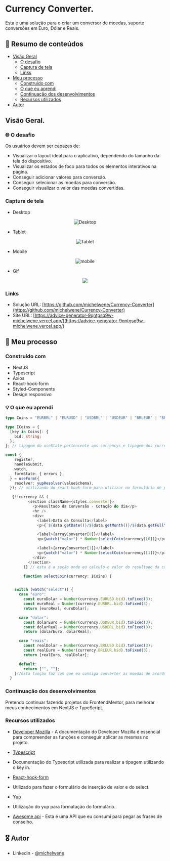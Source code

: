 # Currency Converter.

Esta é uma solução para o criar um conversor de moedas, suporte conversões em Euro, Dólar e Reais.

## :dart: Resumo de conteúdos

- [Visão Geral](#Visão-Geral)
  - [O desafio](#O-desafio)
  - [Captura de tela](#Captura-de-tela)
  - [Links](#Links)
- [Meu processo](#Meu-processo)
  - [Construído com](#Constrído-com)
  - [O que eu aprendi](#O-que-eu-aprendi)
  - [Continuação dos desenvolvimentos](#Continuação-dos-desenvolvimentos)
  - [Recursos utilizados](#Recursos-utilizados)
- [Autor](#Autor)

## Visão Geral.

### :globe_with_meridians: O desafio

Os usuários devem ser capazes de:

- Visualizar o layout ideal para o aplicativo, dependendo do tamanho da tela do dispositivo.
- Visualizar os estados de foco para todos os elementos interativos na página.
- Conseguir adicionar valores para conversão.
- Conseguir selecionar as moedas para conversão.
- Conseguir visualizar o valor das moedas convertidas.

### Captura de tela

- Desktop
<p  align="center" >
  <img src="src/assets/Desktop.png"alt="Desktop"/>
</p>

- Tablet
<p  align="center" >
<img src="src/assets/Mobile.png"alt="Tablet"/>
</p>

- Mobile
<p  align="center" >
<img src="src/assets/Mobile.png"alt="mobile"/>
</p>

- Gif
<p  align="center" >
<img src="src/assets/Currency_Converter.gif">
</p>

### Links

- Solução URL: [https://github.com/michelwene/Currency-Converter](https://github.com/michelwene/Currency-Converter)
- Site URL: [https://advice-generator-9qntgsq9w-michelwene.vercel.app/](https://advice-generator-9qntgsq9w-michelwene.vercel.app/)

## :page_with_curl: Meu processo

### Construído com

- NextJS
- Typescript
- Axios
- React-hook-form
- Styled-Components
- Design responsivo

### :bulb: O que eu aprendi
```typescript
type Coins = "EURBRL" | "EURUSD" | "USDBRL" | "USDEUR" | "BRLEUR" | "BRLUSD";

type ICoins = {
  [key in Coins]: {
    bid: string;
  };
}; // tipagem do useState pertencente aos currencys e tipagem dos currecyns na função selectCoin.

const {
    register,
    handleSubmit,
    watch,
    formState: { errors },
  } = useForm({
    resolver: yupResolver(valueSchema),
  }); // utilizando do react-hook-form para utilizar no formulário de preenchimento do valor pegando o valor do campo e registrar as options do select que dentro dele estarão as moedas utilizadas para conversão.

   {!!currency && (
          <section className={styles.converter}>
            <p>Resultado da Conversão - Cotação do dia</p>
            <hr />
            <div>
              <label>Data da Consulta</label>
              <p>{`${data.getDate()}/${data.getMonth()}/${data.getFullYear()} ${data.getHours()}:${data.getMinutes()}`}</p>

              <label>{arrayConverter[0]}</label>
              <p>{watch("valor") * Number(selectCoin(currency)[0])}</p>

              <label>{arrayConverter[1]}</label>
              <p>{watch("valor") * Number(selectCoin(currency)[1])}</p>
            </div>
          </section>
        )} // esta é a seção onde eu calculo o valor do resultado da conversão, de acordo com a moeda selecionada no select.

        function selectCoin(currency: ICoins) {


    switch (watch("select")) {
      case "euro":
        const euroDolar = Number(currency.EURUSD.bid).toFixed(3);
        const euroReal = Number(currency.EURBRL.bid).toFixed(3);
        return [euroReal, euroDolar];

      case "dolar":
        const dolarEuro = Number(currency.USDEUR.bid).toFixed(3);
        const dolarReal = Number(currency.USDBRL.bid).toFixed(3);
        return [dolarEuro, dolarReal];

      case "reais":
        const realDolar = Number(currency.BRLUSD.bid).toFixed(3);
        const realEuro = Number(currency.BRLEUR.bid).toFixed(3);
        return [realEuro, realDolar];

      default:
        return ["", ""];
    }//esta função faz com que eu consiga converter as moedas de acordo com o que foi selecionado, fazendo com que eu não repita a moeda da conversão, por exemplo, converter euro em euro, ou real em real.
  }
```

### Continuação dos desenvolvimentos

Pretendo continuar fazendo projetos do FrontendMentor, para melhorar meus conhecimentos em NextJS e TypeScript.

### Recursos utilizados


- [Developer Mozilla](https://developer.mozilla.org/en-US/docs/Web/JavaScript) - A documentação do Developer Mozilla é essencial para compreender as funções e conseguir aplicar as mesmas no projeto.

- [Typescript](https://www.typescriptlang.org/docs/handbook/2/keyof-types.html)
- Documentação do Typescript utilizada para realizar a tipagem utilizando o key in.

- [React-hook-form](https://react-hook-form.com/)
- Utilizado para fazer o formulário de inserção de valor e do select.

- [Yup](https://github.com/jquense/yup)
- Utilização do yup para formatação do formulário.

- [Awesome api](https://economia.awesomeapi.com.br/last/EUR-BRL,EUR-USD,USD-BRL,USD-EUR,BRL-EUR,BRL-USD) - Esta é uma API que eu consumi para pegar as frases de conselho. 

## 	:medal_military: Autor

- Linkedin - [@michelwene](https://www.linkedin.com/in/michelwene/)
